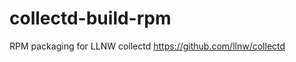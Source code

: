 collectd-build-rpm
==================

RPM packaging for LLNW collectd  https://github.com/llnw/collectd
